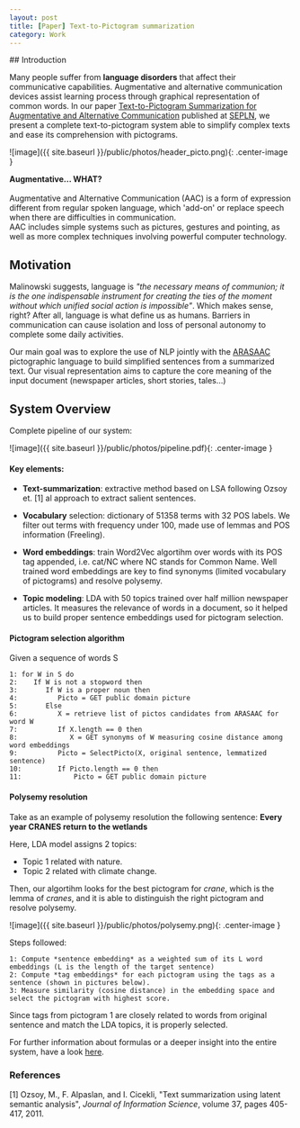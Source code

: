 ```yaml
---
layout: post
title: [Paper] Text-to-Pictogram summarization
category: Work
---
```


## Introduction 

Many people suffer from **language disorders** that affect their communicative capabilities. Augmentative and alternative communication devices assist learning process through graphical representation of common words. In our paper [Text-to-Pictogram Summarization for Augmentative and Alternative Communication](http://dx.doi.org/10.26342/2018-61-1) published at [SEPLN](http://www.sepln.org), we present a complete text-to-pictogram system able to simplify complex texts and ease its comprehension with pictograms.

![image]({{ site.baseurl }}/public/photos/header_picto.png){: .center-image } 

<div class="message">
  <b>Augmentative... WHAT?</b>
  <br><br>Augmentative and Alternative Communication (AAC) is a form of expression different from regular spoken language, which 'add-on' or replace speech when there are difficulties in communication. 
  <br>AAC includes simple systems such as pictures, gestures and pointing, as well as more complex techniques involving powerful computer technology. 
</div>


## Motivation 

Malinowski suggests, language is *"the necessary means of communion; it is the one indispensable instrument for creating the ties of the moment without which unified social action is impossible"*. Which makes sense, right? After all, language is what define us as humans. Barriers in communication can cause isolation and loss of personal autonomy to complete some daily activities. 

Our main goal was to explore the use of NLP jointly with the [ARASAAC](http://www.arasaac.org) pictographic language to build simplified sentences from a summarized text. Our visual representation aims to capture the core meaning of the input document (newspaper articles, short stories, tales...)


## System Overview

Complete pipeline of our system:

![image]({{ site.baseurl }}/public/photos/pipeline.pdf){: .center-image } 

#### Key elements:

* **Text-summarization**: extractive method based on LSA following Ozsoy et. [1] al approach to extract salient sentences. 

* **Vocabulary** selection: dictionary of 51358 terms with 32 POS labels. We filter out terms with frequency under 100, made use of lemmas and POS information (Freeling).

* **Word embeddings**: train Word2Vec algortihm over words with its POS tag appended, i.e. cat/NC where NC stands for Common Name. Well trained word embeddings are key to find synonyms (limited vocabulary of pictograms) and resolve polysemy.

* **Topic modeling**: LDA with 50 topics trained over half million newspaper articles. It measures the relevance of words in a document, so it helped us to build proper sentence embeddings used for pictogram selection. 


#### Pictogram selection algorithm

Given a sequence of words S 
```
1: for W in S do
2:    If W is not a stopword then
3:       If W is a proper noun then
4:          Picto = GET public domain picture
5:       Else
6:          X = retrieve list of pictos candidates from ARASAAC for word W
7:          If X.length == 0 then
8:             X = GET synonyms of W measuring cosine distance among word embeddings
9:          Picto = SelectPicto(X, original sentence, lemmatized sentence)
10:         If Picto.length == 0 then
11:             Picto = GET public domain picture

```

#### Polysemy resolution

Take as an example of polysemy resolution the following sentence: **Every year CRANES return to the wetlands**

Here, LDA model assigns 2 topics:
* Topic 1 related with nature.
* Topic 2 related with climate change.

Then, our algortihm looks for the best pictogram for *crane*, which is the lemma of *cranes*, and it is able to distinguish the right pictogram and resolve polysemy. 

![image]({{ site.baseurl }}/public/photos/polysemy.png){: .center-image } 


Steps followed:
```
1: Compute *sentence embedding* as a weighted sum of its L word embeddings (L is the length of the target sentence)
2: Compute *tag embeddings* for each pictogram using the tags as a sentence (shown in pictures below).
3: Measure similarity (cosine distance) in the embedding space and select the pictogram with highest score.
```

Since tags from pictogram 1 are closely related to words from original sentence and match the LDA topics, it is properly selected.  

For further information about formulas or a deeper insight into the entire system, have a look [here](http://dx.doi.org/10.26342/2018-61-1).


### References

[1] Ozsoy, M., F. Alpaslan, and I. Cicekli, "Text summarization using latent semantic analysis", *Journal of Information Science*, volume 37, pages 405-417, 2011. 
